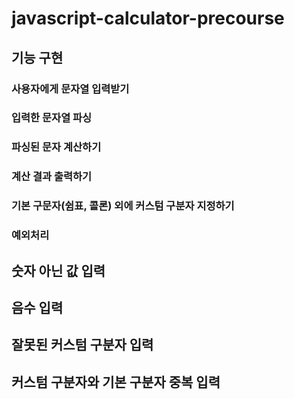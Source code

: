 # javascript-calculator-precourse

## 기능 구현

### 사용자에게 문자열 입력받기

### 입력한 문자열 파싱

### 파싱된 문자 계산하기

### 계산 결과 출력하기

### 기본 구문자(쉼표, 콜론) 외에 커스텀 구분자 지정하기

### 예외처리
## 숫자 아닌 값 입력
## 음수 입력
## 잘못된 커스텀 구분자 입력
## 커스텀 구분자와 기본 구분자 중복 입력
